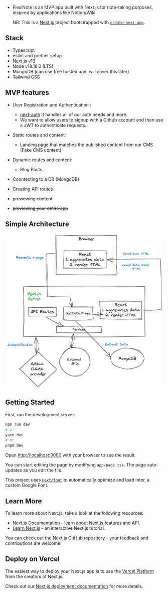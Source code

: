 - FlexiNote is an MVP app built with Next.js for note-taking purposes, inspired by applications like Notion/Wiki.

  NB: This is a [Next.js](https://nextjs.org/) project bootstrapped with [`create-next-app`](https://github.com/vercel/next.js/tree/canary/packages/create-next-app).

## Stack

- Typescript
- eslint and prettier setup
- Next.js v13
- Node v18.16.0 (LTS)
- MongoDB (can use free hosted one, will cover this later)
- ~~Tailwind CSS~~

## MVP features

- User Registration and Authentication :

  - [next-auth](https://next-auth.js.org/) It handles all of our auth needs and more.
  - We want to allow users to signup with a Github account and then use a JWT to authenticate requests.

- Static routes and content:

  - Landing page that matches the published content from our CMS (Fake CMS content)

- Dynamic routes and content:

  - Blog Posts

- Conntecting to a DB (MongoDB)
- Creating API routes
- ~~previewing content~~
- ~~previewing your entire app~~

## Simple Architecture

![alt text](./public/FlexiNote-arch.png 'Architecture ')

## Getting Started

First, run the development server:

```bash
npm run dev
# or
yarn dev
# or
pnpm dev
```

Open [http://localhost:3000](http://localhost:3000) with your browser to see the result.

You can start editing the page by modifying `app/page.tsx`. The page auto-updates as you edit the file.

This project uses [`next/font`](https://nextjs.org/docs/basic-features/font-optimization) to automatically optimize and load Inter, a custom Google Font.

## Learn More

To learn more about Next.js, take a look at the following resources:

- [Next.js Documentation](https://nextjs.org/docs) - learn about Next.js features and API.
- [Learn Next.js](https://nextjs.org/learn) - an interactive Next.js tutorial.

You can check out [the Next.js GitHub repository](https://github.com/vercel/next.js/) - your feedback and contributions are welcome!

## Deploy on Vercel

The easiest way to deploy your Next.js app is to use the [Vercel Platform](https://vercel.com/new?utm_medium=default-template&filter=next.js&utm_source=create-next-app&utm_campaign=create-next-app-readme) from the creators of Next.js.

Check out our [Next.js deployment documentation](https://nextjs.org/docs/deployment) for more details.
